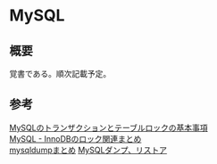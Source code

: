 # MySQL

## 概要
覚書である。順次記載予定。

## 参考
[MySQLのトランザクションとテーブルロックの基本事項](http://kannokanno.hatenablog.com/entry/20120704/1341419338)  
[MySQL - InnoDBのロック関連まとめ](https://qiita.com/mizzwithliam/items/31fb68217899bd0559e8)  
[mysqldumpまとめ](https://qiita.com/PlanetMeron/items/3a41e14607a65bc9b60c)
[MySQLダンプ、リストア](https://qiita.com/macer_fkm/items/d920ff77f0f5ae5484f9)
